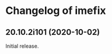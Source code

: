 # Changelog of imefix

[comment]: # (DO NOT MODIFY. new changelog goes here)

## 20.10.2i101 (2020-10-02)

Initial release.
